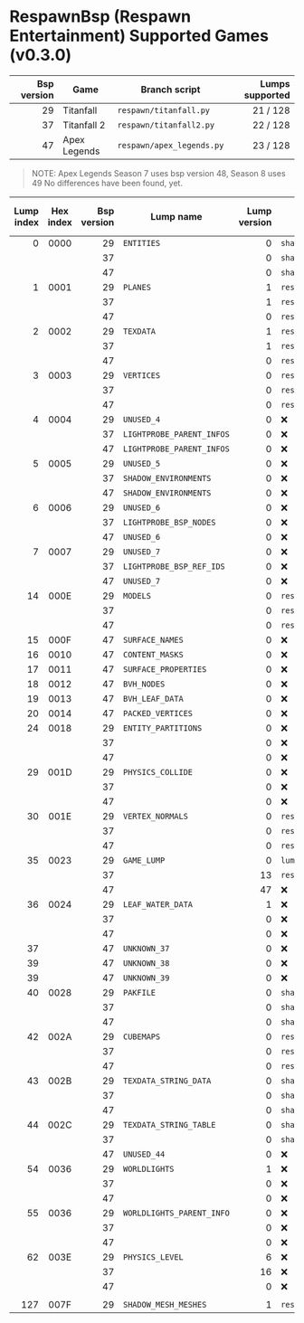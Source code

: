 # RespawnBsp (Respawn Entertainment) Supported Games (v0.3.0)
| Bsp version | Game | Branch script | Lumps supported |
| -: | --------------------- | ------------------------- | -------: |
| 29 | Titanfall             | `respawn/titanfall.py`    | 21 / 128 |
| 37 | Titanfall 2           | `respawn/titanfall2.py`   | 22 / 128 |
| 47 | Apex Legends          | `respawn/apex_legends.py` | 23 / 128 |

> NOTE: Apex Legends Season 7 uses bsp version 48, Season 8 uses 49
No differences have been found, yet.

| Lump index | Hex index | Bsp version | Lump name | Lump version | LumpClass | % of struct mapped |
| --: | :--: | -: | ------------------------- | -: | ---------------------------------- | ---: |
|   0 | 0000 | 29 | `ENTITIES`                |  0 | `shared.Entities`                  | 100% |
|     |      | 37 |                           |  0 | `shared.Entities`                  | 100% |
|     |      | 47 |                           |  0 | `shared.Entities`                  | 100% |
|   1 | 0001 | 29 | `PLANES`                  |  1 | `respawn.titanfall.Plane`          | 100% |
|     |      | 37 |                           |  1 | `respawn.titanfall.Plane`          | 100% |
|     |      | 47 |                           |  0 | `respawn.titanfall.Plane`          | 100% |
|   2 | 0002 | 29 | `TEXDATA`                 |  1 | `respawn.titanfall.TextureData`    |  66% |
|     |      | 37 |                           |  1 | `respawn.titanfall.TextureData`    |  66% |
|     |      | 47 |                           |  0 | `respawn.apex_legends.TextureData` |  11% |
|   3 | 0003 | 29 | `VERTICES`                |  0 | `respawn.titanfall.Vertex`         | 100% |
|     |      | 37 |                           |  0 | `respawn.titanfall.Vertex`         | 100% |
|     |      | 47 |                           |  0 | `respawn.titanfall.Vertex`         | 100% |
|   4 | 0004 | 29 | `UNUSED_4`                |  0 | :x:                                |   0% |
|     |      | 37 | `LIGHTPROBE_PARENT_INFOS` |  0 | :x:                                |   0% |
|     |      | 47 | `LIGHTPROBE_PARENT_INFOS` |  0 | :x:                                |   0% |
|   5 | 0005 | 29 | `UNUSED_5`                |  0 | :x:                                |   0% |
|     |      | 37 | `SHADOW_ENVIRONMENTS`     |  0 | :x:                                |   0% |
|     |      | 47 | `SHADOW_ENVIRONMENTS`     |  0 | :x:                                |   0% |
|   6 | 0006 | 29 | `UNUSED_6`                |  0 | :x:                                |   0% |
|     |      | 37 | `LIGHTPROBE_BSP_NODES`    |  0 | :x:                                |   0% |
|     |      | 47 | `UNUSED_6`                |  0 | :x:                                |   0% |
|   7 | 0007 | 29 | `UNUSED_7`                |  0 | :x:                                |   0% |
|     |      | 37 | `LIGHTPROBE_BSP_REF_IDS`  |  0 | :x:                                |   0% |
|     |      | 47 | `UNUSED_7`                |  0 | :x:                                |   0% |
|  14 | 000E | 29 | `MODELS`                  |  0 | `respawn.titanfall.Model`          | 100% |
|     |      | 37 |                           |  0 | `respawn.titanfall.Model`          | 100% |
|     |      | 47 |                           |  0 | `respawn.apex_legends.Model`       |  10% |
|  15 | 000F | 47 | `SURFACE_NAMES`           |  0 | :x:                                |   0% |
|  16 | 0010 | 47 | `CONTENT_MASKS`           |  0 | :x:                                |   0% |
|  17 | 0011 | 47 | `SURFACE_PROPERTIES`      |  0 | :x:                                |   0% |
|  18 | 0012 | 47 | `BVH_NODES`               |  0 | :x:                                |   0% |
|  19 | 0013 | 47 | `BVH_LEAF_DATA`           |  0 | :x:                                |   0% |
|  20 | 0014 | 47 | `PACKED_VERTICES`         |  0 | :x:                                |   0% |
|  24 | 0018 | 29 | `ENTITY_PARTITIONS`       |  0 | :x:                                |   0% |
|     |      | 37 |                           |  0 | :x:                                |   0% |
|     |      | 47 |                           |  0 | :x:                                |   0% |
|  29 | 001D | 29 | `PHYSICS_COLLIDE`         |  0 | :x:                                |   0% |
|     |      | 37 |                           |  0 | :x:                                |   0% |
|     |      | 47 |                           |  0 | :x:                                |   0% |
|  30 | 001E | 29 | `VERTEX_NORMALS`          |  0 | `respawn.titanfall.Vertex`         | 100% |
|     |      | 37 |                           |  0 | `respawn.titanfall.Vertex`         | 100% |
|     |      | 47 |                           |  0 | `respawn.titanfall.Vertex`         | 100% |
|  35 | 0023 | 29 | `GAME_LUMP`               |  0 | `lumps.GameLump`                   | ---- |
|     |      | 37 |                           | 13 | `respawn.titanfall.StaticPropv13`  |  50% |
|     |      | 47 |                           | 47 | :x:                                |   0% |
|  36 | 0024 | 29 | `LEAF_WATER_DATA`         |  1 | :x:                                |   0% |
|     |      | 37 |                           |  0 | :x:                                |   0% |
|     |      | 47 |                           |  0 | :x:                                |   0% |
|  37 |      | 47 | `UNKNOWN_37`              |  0 | :x:                                |   0% |
|  39 |      | 47 | `UNKNOWN_38`              |  0 | :x:                                |   0% |
|  39 |      | 47 | `UNKNOWN_39`              |  0 | :x:                                |   0% |
|  40 | 0028 | 29 | `PAKFILE`                 |  0 | `shared.PakFile`                   | 100% |
|     |      | 37 |                           |  0 | `shared.PakFile`                   | 100% |
|     |      | 47 |                           |  0 | `shared.PakFile`                   | 100% |
|  42 | 002A | 29 | `CUBEMAPS`                |  0 | `respawn.titanfall.Cubemap`        |  75% |
|     |      | 37 |                           |  0 | `respawn.titanfall.Cubemap`        |  75% |
|     |      | 47 |                           |  0 | `respawn.titanfall.Cubemap`        |  75% |
|  43 | 002B | 29 | `TEXDATA_STRING_DATA`     |  0 | `shared.TexDataStringData`         | 100% |
|     |      | 37 |                           |  0 | `shared.TexDataStringData`         | 100% |
|     |      | 47 |                           |  0 | `shared.TexDataStringData`         | 100% |
|  44 | 002C | 29 | `TEXDATA_STRING_TABLE`    |  0 | `shared.TextureDataStringTable`    | 100% |
|     |      | 37 |                           |  0 | `shared.TextureDataStringTable`    | 100% |
|     |      | 47 | `UNUSED_44`               |  0 | :x:                                |   0% |
|  54 | 0036 | 29 | `WORLDLIGHTS`             |  1 | :x:                                |   0% |
|     |      | 37 |                           |  0 | :x:                                |   0% |
|     |      | 47 |                           |  0 | :x:                                |   0% |
|  55 | 0036 | 29 | `WORLDLIGHTS_PARENT_INFO` |  0 | :x:                                |   0% |
|     |      | 37 |                           |  0 | :x:                                |   0% |
|     |      | 47 |                           |  0 | :x:                                |   0% |
|  62 | 003E | 29 | `PHYSICS_LEVEL`           |  6 | :x:                                |   0% |
|     |      | 37 |                           | 16 | :x:                                |   0% |
|     |      | 47 |                           |  0 | :x:                                |   0% |
|     |      |    |                           |    |                                    |      |
| 127 | 007F | 29 | `SHADOW_MESH_MESHES`      |  1 | `respawn.titanfall.ShadowMesh`     |  50% |
